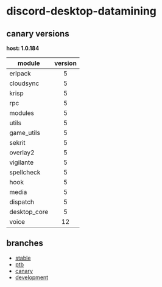 # discord-desktop-datamining

## canary versions

**host: 1.0.184**

| module | version |
| ------ | :-----: |
| erlpack | 5 |
| cloudsync | 5 |
| krisp | 5 |
| rpc | 5 |
| modules | 5 |
| utils | 5 |
| game_utils | 5 |
| sekrit | 5 |
| overlay2 | 5 |
| vigilante | 5 |
| spellcheck | 5 |
| hook | 5 |
| media | 5 |
| dispatch | 5 |
| desktop_core | 5 |
| voice | 12 |

## branches

- [stable](https://github.com/OpenAsar/discord-desktop-datamining/tree/stable)
- [ptb](https://github.com/OpenAsar/discord-desktop-datamining/tree/ptb)
- [canary](https://github.com/OpenAsar/discord-desktop-datamining/tree/canary)
- [development](https://github.com/OpenAsar/discord-desktop-datamining/tree/development)